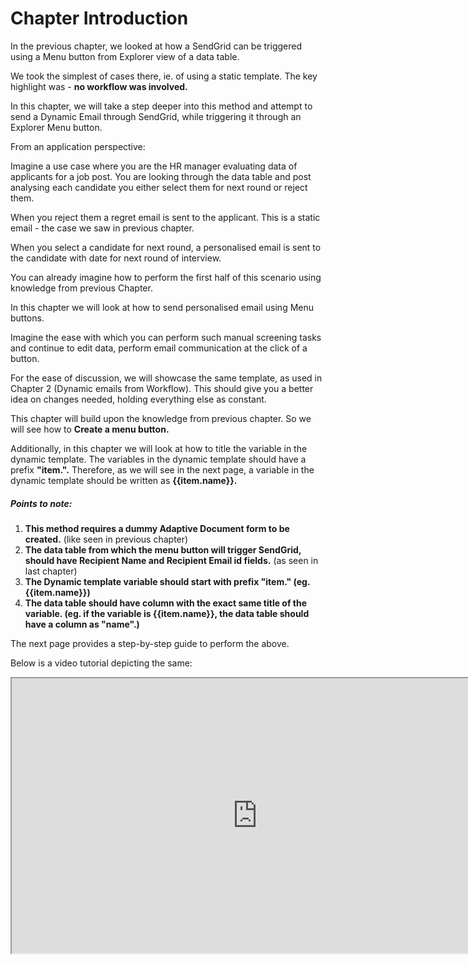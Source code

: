 # Chapter Introduction

In the previous chapter, we looked at how a SendGrid can be triggered using a Menu button from Explorer view of a data table.

We took the simplest of cases there, ie. of using a static template. The key highlight was - **no workflow was involved.**

In this chapter, we will take a step deeper into this method and attempt to send a Dynamic Email through SendGrid, while triggering it through an Explorer Menu button.

From an application perspective:

Imagine a use case where you are the HR manager evaluating data of applicants for a job post. You are looking through the data table and post analysing each candidate you either select them for next round or reject them.

When you reject them a regret email is sent to the applicant. This is a static email - the case we saw in previous chapter.

When you select a candidate for next round, a personalised email is sent to the candidate with date for next round of interview.

You can already imagine how to perform the first half of this scenario using knowledge from previous Chapter.

In this chapter we will look at how to send personalised email using Menu buttons.

Imagine the ease with which you can perform such manual screening tasks and continue to edit data, perform email communication at the click of a button.

For the ease of discussion, we will showcase the same template, as used in Chapter 2 (Dynamic emails from Workflow). This should give you a better idea on changes needed, holding everything else as constant.

This chapter will build upon the knowledge from previous chapter. So we will see how to **Create a menu button.**

Additionally, in this chapter we will look at how to title the variable in the dynamic template. The variables in the dynamic template should have a prefix **"item.".**  Therefore, as we will see in the next page, a variable in the dynamic template should be written as **\{\{item.name\}\}.**

##### Points to note:

1. **This method requires a dummy Adaptive Document form to be created.** (like seen in previous chapter)
2. **The data table from which the menu button will trigger SendGrid, should have Recipient Name and Recipient Email id fields.** (as seen in last chapter)
3. **The Dynamic template variable should start with prefix "item." (eg. \{\{item.name\}\})**
4. **The data table should have column with the exact same title of the variable. (eg. if the variable is \{\{item.name\}\}, the data table should have a column as "name".)**

The next page provides a step-by-step guide to perform the above.

Below is a video tutorial depicting the same:

<iframe allowfullscreen="allowfullscreen" height="440" src="https://www.youtube.com/embed/ZEYIu6ClD14" width="785"></iframe>